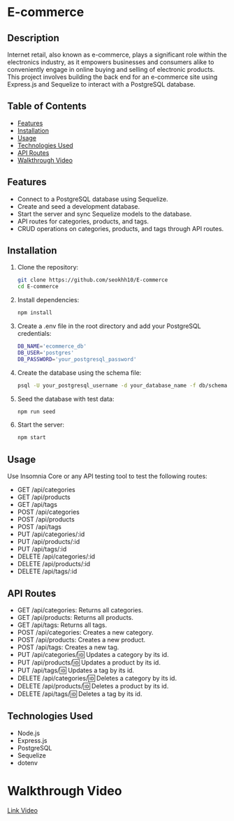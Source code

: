 # E-commerce 


## Description

Internet retail, also known as e-commerce, plays a significant role within the electronics industry, as it empowers businesses and consumers alike to conveniently engage in online buying and selling of electronic products. This project involves building the back end for an e-commerce site using Express.js and Sequelize to interact with a PostgreSQL database.

## Table of Contents
- [Features](#features)
- [Installation](#installation)
- [Usage](#usage)
- [Technologies Used](#technologies-used)
- [API Routes](#api-routes)
- [Walkthrough Video](#walkthrough-video)

## Features

- Connect to a PostgreSQL database using Sequelize.
- Create and seed a development database.
- Start the server and sync Sequelize models to the database.
- API routes for categories, products, and tags.
- CRUD operations on categories, products, and tags through API routes.

## Installation

1. Clone the repository:
   ```sh
   git clone https://github.com/seokhh10/E-commerce
   cd E-commerce

2. Install dependencies:   
   ```sh
   npm install

3. Create a .env file in the root directory and add your PostgreSQL credentials:
   ```sh
   DB_NAME='ecommerce_db'
   DB_USER='postgres'
   DB_PASSWORD='your_postgresql_password'

4. Create the database using the schema file:
   ```sh
   psql -U your_postgresql_username -d your_database_name -f db/schema.sql

5. Seed the database with test data:
   ```sh
   npm run seed

6. Start the server:
   ```sh
   npm start

## Usage

Use Insomnia Core or any API testing tool to test the following routes:

- GET /api/categories
- GET /api/products
- GET /api/tags
- POST /api/categories
- POST /api/products
- POST /api/tags
- PUT /api/categories/:id
- PUT /api/products/:id
- PUT /api/tags/:id
- DELETE /api/categories/:id
- DELETE /api/products/:id
- DELETE /api/tags/:id

## API Routes

- GET /api/categories: Returns all categories.
- GET /api/products: Returns all products.
- GET /api/tags: Returns all tags.
- POST /api/categories: Creates a new category.
- POST /api/products: Creates a new product.
- POST /api/tags: Creates a new tag.
- PUT /api/categories/:id: Updates a category by its id.
- PUT /api/products/:id: Updates a product by its id.
- PUT /api/tags/:id: Updates a tag by its id.
- DELETE /api/categories/:id: Deletes a category by its id.
- DELETE /api/products/:id: Deletes a product by its id.
- DELETE /api/tags/:id: Deletes a tag by its id.

## Technologies Used

- Node.js
- Express.js
- PostgreSQL
- Sequelize
- dotenv

# Walkthrough Video

[Link Video](https://drive.google.com/file/d/1dPmUEJfywYMQMzKCXMRLoMFEBg-SwwVb/view)

   
